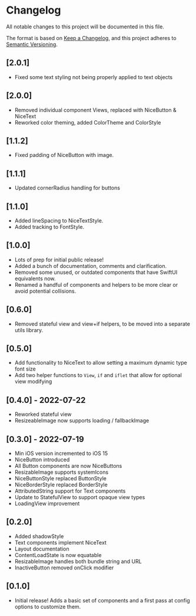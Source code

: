 # Changelog
All notable changes to this project will be documented in this file.

The format is based on [Keep a Changelog](https://keepachangelog.com/en/1.0.0/),
and this project adheres to [Semantic Versioning](https://semver.org/spec/v2.0.0.html).

## [2.0.1]
- Fixed some text styling not being properly applied to text objects

## [2.0.0]
- Removed individual component Views, replaced with NiceButton & NiceText
- Reworked color theming, added ColorTheme and ColorStyle

## [1.1.2]
- Fixed padding of NiceButton with image.

## [1.1.1]
- Updated cornerRadius handling for buttons

## [1.1.0]
- Added lineSpacing to NiceTextStyle.
- Added tracking to FontStyle.

## [1.0.0]
- Lots of prep for initial public release!
- Added a bunch of documentation, comments and clarification.
- Removed some unused, or outdated components that have SwiftUI equivalents now.
- Renamed a handful of components and helpers to be more clear or avoid potential collisions.

## [0.6.0]
- Removed stateful view and view+if helpers, to be moved into a separate utils library.

## [0.5.0]
- Add functionality to NiceText to allow setting a maximum dynamic type font size
- Add two helper functions to `View`, `if` and `iflet` that allow for optional view modifying

## [0.4.0] - 2022-07-22
- Reworked stateful view
- ResizeableImage now supports loading / fallbackImage 


## [0.3.0] - 2022-07-19
- Min iOS version incremented to iOS 15
- NiceButton introduced
- All Button components are now NiceButtons
- ResizableImage supports systemIcons
- NiceButtonStyle replaced ButtonStyle
- NiceBorderStyle replaced BorderStyle
- AttributedString support for Text components
- Update to StatefulView to support opaque view types
- LoadingView improvement


## [0.2.0]
- Added shadowStyle 
- Text components implement NiceText
- Layout documentation
- ContentLoadState is now equatable
- ResizableImage handles both bundle string and URL
- InactiveButton removed onClick modifier


## [0.1.0]
- Initial release! Adds a basic set of components and a first pass at config options to customize them.
